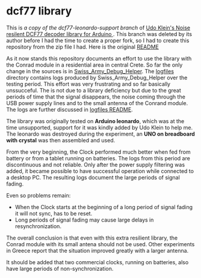# dcf77 library
This is *a copy of the dcf77-leonardo-support branch* of [Udo Klein's Noise resilent DCF77 decoder library for Arduino ](https://github.com/udoklein/dcf77). This branch was deleted by its author before I had the time to create a proper fork, so I had to create this repository from the zip file I had. Here is the original [README](https://github.com/nameoftherose/dcf77-leonardo_support/blob/master/README_original.md)

As it now stands this repository documents an effort to use the library with the Conrad module in a residential area in central Crete. So far the only change in the sources is in [Swiss_Army_Debug_Helper](https://github.com/nameoftherose/dcf77-leonardo_support/tree/master/examples/Swiss_Army_Debug_Helper). The [logfiles](https://github.com/nameoftherose/dcf77-leonardo_support/tree/master/logfiles) directory contains logs produced by Swiss_Army_Debug_Helper over the testing period.
This effort was very frustrating and so far basically unssucceful. The is not due to a library deficiency but due to the great periods of time that the signal disappears, the noise coming through the USB power supply lines  and to the small antenna of the Conrand module. The logs are further discussed in [logfiles README](https://github.com/nameoftherose/dcf77-leonardo_support/blob/master/logfiles/README.md).

The library was originally tested on **Arduino leonardo**, which was at the time unsupported, support for it was kindly added by Udo Klein to help me. The leonardo was destroyed during the experiment, an **UNO on breadboard with crystal** was then assembled and used.

From the very beginning, the Clock performed much better when fed from battery or from a tablet  running on batteries. The logs from this period are discontinuous and not reliable. Only after the power supply filtering was added, it became possible to have successful operation while connected to a desktop PC. The resulting logs document the large periods of signal fading.

Even so problems remain:
- When the Clock starts at the beginning of a long period of signal fading it will not sync, has to be reset.
- Long periods of signal fading may cause large delays in resynchronization.

The overall conclusion is that even with this extra resilient library, the Conrad module with its small antena should not be used. Other experiments in Greece report that the situation improved greatly with a larger antenna.

It should be added that two commercial clocks, running on batteries, also have large periods of non-synchronization.
